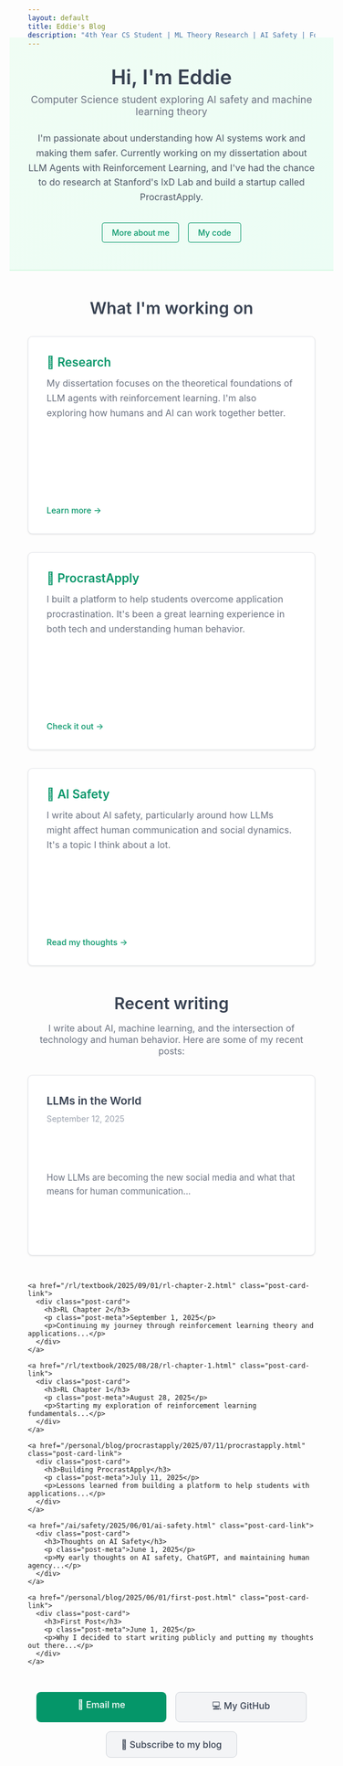 ```yaml
---
layout: default
title: Eddie's Blog
description: "4th Year CS Student | ML Theory Research | AI Safety | Founder"
---
```


<div class="welcome-section">
  <div class="welcome-content">
    <h1 class="welcome-title">Hi, I'm Eddie</h1>
    <p class="welcome-subtitle">Computer Science student exploring AI safety and machine learning theory</p>
    <p class="welcome-description">
      I'm passionate about understanding how AI systems work and making them safer. 
      Currently working on my dissertation about LLM Agents with Reinforcement Learning, 
      and I've had the chance to do research at Stanford's IxD Lab and build a startup called ProcrastApply.
    </p>
    <div class="welcome-links">
      <a href="/about/" class="welcome-btn">More about me</a>
      <a href="https://github.com/eddbr" class="welcome-btn" target="_blank">My code</a>
    </div>
  </div>
</div>

<div class="what-i-do">
  <h2>What I'm working on</h2>
  <div class="work-grid">
    <a href="/about/#research" class="work-card-link">
      <div class="work-card">
        <h3>🔬 Research</h3>
        <p>My dissertation focuses on the theoretical foundations of LLM agents with reinforcement learning. I'm also exploring how humans and AI can work together better.</p>
        <span class="card-link">Learn more →</span>
      </div>
    </a>
    <a href="https://procrastapply.com" class="work-card-link" target="_blank">
      <div class="work-card">
        <h3>🚀 ProcrastApply</h3>
        <p>I built a platform to help students overcome application procrastination. It's been a great learning experience in both tech and understanding human behavior.</p>
        <span class="card-link">Check it out →</span>
      </div>
    </a>
    <a href="/ai/safety/2025/06/01/ai-safety.html" class="work-card-link">
      <div class="work-card">
        <h3>🤖 AI Safety</h3>
        <p>I write about AI safety, particularly around how LLMs might affect human communication and social dynamics. It's a topic I think about a lot.</p>
        <span class="card-link">Read my thoughts →</span>
      </div>
    </a>
  </div>
</div>

<div class="recent-writing">
  <h2>Recent writing</h2>
  <p class="writing-intro">I write about AI, machine learning, and the intersection of technology and human behavior. Here are some of my recent posts:</p>
  
  <div class="posts-grid">
    <a href="/llm/communication/2025/09/12/llms-in-the-world.html" class="post-card-link">
      <div class="post-card">
        <h3>LLMs in the World</h3>
        <p class="post-meta">September 12, 2025</p>
        <p>How LLMs are becoming the new social media and what that means for human communication...</p>
      </div>
    </a>
    
    <a href="/rl/textbook/2025/09/01/rl-chapter-2.html" class="post-card-link">
      <div class="post-card">
        <h3>RL Chapter 2</h3>
        <p class="post-meta">September 1, 2025</p>
        <p>Continuing my journey through reinforcement learning theory and applications...</p>
      </div>
    </a>
    
    <a href="/rl/textbook/2025/08/28/rl-chapter-1.html" class="post-card-link">
      <div class="post-card">
        <h3>RL Chapter 1</h3>
        <p class="post-meta">August 28, 2025</p>
        <p>Starting my exploration of reinforcement learning fundamentals...</p>
      </div>
    </a>
    
    <a href="/personal/blog/procrastapply/2025/07/11/procrastapply.html" class="post-card-link">
      <div class="post-card">
        <h3>Building ProcrastApply</h3>
        <p class="post-meta">July 11, 2025</p>
        <p>Lessons learned from building a platform to help students with applications...</p>
      </div>
    </a>
    
    <a href="/ai/safety/2025/06/01/ai-safety.html" class="post-card-link">
      <div class="post-card">
        <h3>Thoughts on AI Safety</h3>
        <p class="post-meta">June 1, 2025</p>
        <p>My early thoughts on AI safety, ChatGPT, and maintaining human agency...</p>
      </div>
    </a>
    
    <a href="/personal/blog/2025/06/01/first-post.html" class="post-card-link">
      <div class="post-card">
        <h3>First Post</h3>
        <p class="post-meta">June 1, 2025</p>
        <p>Why I decided to start writing publicly and putting my thoughts out there...</p>
      </div>
    </a>
  </div>
  
  <div class="writing-actions">
    <a href="mailto:s2289391@ed.ac.uk" class="btn btn-primary">📧 Email me</a>
    <a href="https://github.com/eddbr" class="btn btn-secondary" target="_blank">💻 My GitHub</a>
    <a href="/feed.xml" class="btn btn-secondary">📰 Subscribe to my blog</a>
  </div>
</div>

<style>
.welcome-section {
  background: linear-gradient(135deg, #f0fdf4 0%, #ecfdf5 100%);
  padding: 3rem 2rem;
  text-align: center;
  margin: -2rem -2rem 3rem -2rem;
  border-bottom: 1px solid #bbf7d0;
}

.welcome-content {
  max-width: 700px;
  margin: 0 auto;
}

.welcome-title {
  font-size: 2.2rem;
  font-weight: 600;
  margin: 0 0 0.5rem 0;
  color: #374151;
}

.welcome-subtitle {
  font-size: 1.1rem;
  color: #6b7280;
  margin: 0 0 1.5rem 0;
  font-weight: 400;
}

.welcome-description {
  font-size: 1rem;
  line-height: 1.6;
  margin: 0 0 2rem 0;
  color: #4b5563;
  max-width: 600px;
  margin-left: auto;
  margin-right: auto;
}

.welcome-links {
  display: flex;
  gap: 1rem;
  justify-content: center;
  flex-wrap: wrap;
}

.welcome-btn {
  display: inline-block;
  padding: 0.5rem 1rem;
  color: #059669;
  text-decoration: none;
  font-weight: 500;
  border: 1px solid #059669;
  border-radius: 0.25rem;
  transition: all 0.3s ease;
}

.welcome-btn:hover {
  background-color: #059669;
  color: white;
  transform: translateY(-1px);
  box-shadow: 0 2px 8px rgba(5, 150, 105, 0.3);
}

.what-i-do {
  margin: 3rem 0;
}

.what-i-do h2 {
  text-align: center;
  margin-bottom: 1.5rem;
  color: #374151;
  font-size: 1.8rem;
  font-weight: 600;
}

.work-grid {
  display: grid;
  grid-template-columns: repeat(auto-fit, minmax(300px, 1fr));
  gap: 2rem;
  margin: 2rem 0;
}

.work-card-link {
  text-decoration: none;
  color: inherit;
  display: block;
}

.work-card {
  background: white;
  border: 1px solid #e5e7eb;
  border-radius: 8px;
  padding: 2rem;
  box-shadow: 0 1px 3px rgba(0,0,0,0.1);
  transition: all 0.3s ease;
  height: 280px;
  display: flex;
  flex-direction: column;
  justify-content: space-between;
}

.work-card:hover {
  transform: translateY(-2px);
  box-shadow: 0 4px 12px rgba(0,0,0,0.1);
  border-color: #059669;
}

.work-card h3 {
  margin: 0 0 0.75rem 0;
  color: #059669;
  font-size: 1.3rem;
  font-weight: 600;
}

.work-card p {
  margin: 0 0 1rem 0;
  color: #6b7280;
  line-height: 1.6;
  font-size: 1rem;
  flex-grow: 1;
}

.card-link {
  color: #059669;
  text-decoration: none;
  font-weight: 500;
  font-size: 0.9rem;
  margin-top: auto;
}

.recent-writing {
  margin: 3rem 0;
}

.recent-writing h2 {
  text-align: center;
  margin-bottom: 1rem;
  color: #374151;
  font-size: 1.8rem;
  font-weight: 600;
}

.writing-intro {
  text-align: center;
  color: #6b7280;
  margin-bottom: 2rem;
  font-size: 1rem;
}

.posts-grid {
  display: grid;
  grid-template-columns: repeat(auto-fit, minmax(320px, 1fr));
  gap: 2rem;
  margin: 2rem 0;
}

.post-card-link {
  text-decoration: none;
  color: inherit;
  display: block;
}

.post-card {
  background: white;
  border: 1px solid #e5e7eb;
  border-radius: 8px;
  padding: 2rem;
  box-shadow: 0 1px 3px rgba(0,0,0,0.1);
  transition: all 0.3s ease;
  height: 250px;
  display: flex;
  flex-direction: column;
  justify-content: space-between;
}

.post-card:hover {
  transform: translateY(-2px);
  box-shadow: 0 4px 12px rgba(0,0,0,0.1);
  border-color: #059669;
}

.post-card h3 {
  margin: 0 0 0.5rem 0;
  font-size: 1.2rem;
  font-weight: 600;
  color: #374151;
}

.post-card .post-meta {
  color: #9ca3af;
  font-size: 0.9rem;
  margin: 0 0 0.75rem 0;
}

.post-card p {
  margin: 0;
  color: #6b7280;
  line-height: 1.6;
  font-size: 0.95rem;
  flex-grow: 1;
}

.writing-actions {
  text-align: center;
  margin: 2rem 0;
  display: flex;
  gap: 1rem;
  justify-content: center;
  flex-wrap: wrap;
}

.writing-actions .btn {
  display: inline-block;
  padding: 0.75rem 1.5rem;
  border-radius: 0.5rem;
  text-decoration: none;
  font-weight: 500;
  font-size: 1rem;
  transition: all 0.3s ease;
  border: none;
  cursor: pointer;
  min-width: 180px;
  text-align: center;
}

.writing-actions .btn-primary {
  background-color: #059669;
  color: white;
}

.writing-actions .btn-primary:hover {
  background-color: #047857;
  transform: translateY(-1px);
  box-shadow: 0 4px 12px rgba(5, 150, 105, 0.3);
}

.writing-actions .btn-secondary {
  background-color: #f3f4f6;
  color: #374151;
  border: 1px solid #d1d5db;
}

.writing-actions .btn-secondary:hover {
  background-color: #e5e7eb;
  transform: translateY(-1px);
  box-shadow: 0 4px 12px rgba(0, 0, 0, 0.1);
}

@media (max-width: 768px) {
  .welcome-title {
    font-size: 1.8rem;
  }
  
  .welcome-subtitle {
    font-size: 1rem;
  }
  
  .welcome-description {
    font-size: 0.95rem;
  }
  
  .work-grid {
    grid-template-columns: 1fr;
  }
  
  .posts-grid {
    grid-template-columns: 1fr;
  }
  
  .writing-actions {
    flex-direction: column;
    align-items: center;
  }
  
  .writing-actions .btn {
    width: 100%;
    max-width: 250px;
  }
  
  .welcome-links {
    flex-direction: column;
    align-items: center;
  }
  
  .welcome-links .welcome-btn {
    width: 100%;
    max-width: 200px;
    text-align: center;
  }
}
</style>
